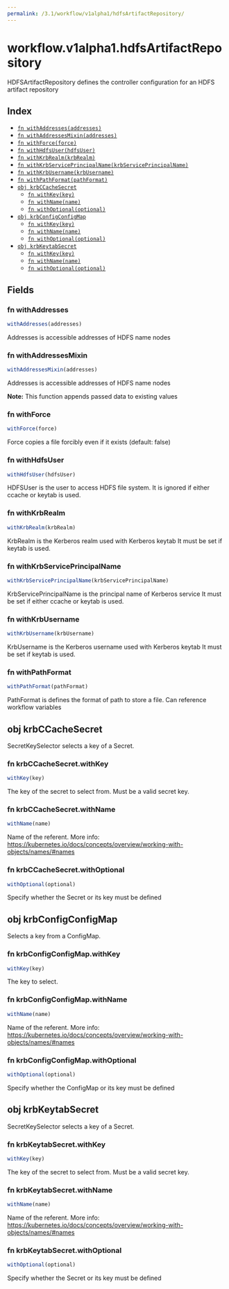 ```yaml
---
permalink: /3.1/workflow/v1alpha1/hdfsArtifactRepository/
---
```


# workflow.v1alpha1.hdfsArtifactRepository

HDFSArtifactRepository defines the controller configuration for an HDFS artifact repository

## Index

* [`fn withAddresses(addresses)`](#fn-withaddresses)
* [`fn withAddressesMixin(addresses)`](#fn-withaddressesmixin)
* [`fn withForce(force)`](#fn-withforce)
* [`fn withHdfsUser(hdfsUser)`](#fn-withhdfsuser)
* [`fn withKrbRealm(krbRealm)`](#fn-withkrbrealm)
* [`fn withKrbServicePrincipalName(krbServicePrincipalName)`](#fn-withkrbserviceprincipalname)
* [`fn withKrbUsername(krbUsername)`](#fn-withkrbusername)
* [`fn withPathFormat(pathFormat)`](#fn-withpathformat)
* [`obj krbCCacheSecret`](#obj-krbccachesecret)
  * [`fn withKey(key)`](#fn-krbccachesecretwithkey)
  * [`fn withName(name)`](#fn-krbccachesecretwithname)
  * [`fn withOptional(optional)`](#fn-krbccachesecretwithoptional)
* [`obj krbConfigConfigMap`](#obj-krbconfigconfigmap)
  * [`fn withKey(key)`](#fn-krbconfigconfigmapwithkey)
  * [`fn withName(name)`](#fn-krbconfigconfigmapwithname)
  * [`fn withOptional(optional)`](#fn-krbconfigconfigmapwithoptional)
* [`obj krbKeytabSecret`](#obj-krbkeytabsecret)
  * [`fn withKey(key)`](#fn-krbkeytabsecretwithkey)
  * [`fn withName(name)`](#fn-krbkeytabsecretwithname)
  * [`fn withOptional(optional)`](#fn-krbkeytabsecretwithoptional)

## Fields

### fn withAddresses

```ts
withAddresses(addresses)
```

Addresses is accessible addresses of HDFS name nodes

### fn withAddressesMixin

```ts
withAddressesMixin(addresses)
```

Addresses is accessible addresses of HDFS name nodes

**Note:** This function appends passed data to existing values

### fn withForce

```ts
withForce(force)
```

Force copies a file forcibly even if it exists (default: false)

### fn withHdfsUser

```ts
withHdfsUser(hdfsUser)
```

HDFSUser is the user to access HDFS file system. It is ignored if either ccache or keytab is used.

### fn withKrbRealm

```ts
withKrbRealm(krbRealm)
```

KrbRealm is the Kerberos realm used with Kerberos keytab It must be set if keytab is used.

### fn withKrbServicePrincipalName

```ts
withKrbServicePrincipalName(krbServicePrincipalName)
```

KrbServicePrincipalName is the principal name of Kerberos service It must be set if either ccache or keytab is used.

### fn withKrbUsername

```ts
withKrbUsername(krbUsername)
```

KrbUsername is the Kerberos username used with Kerberos keytab It must be set if keytab is used.

### fn withPathFormat

```ts
withPathFormat(pathFormat)
```

PathFormat is defines the format of path to store a file. Can reference workflow variables

## obj krbCCacheSecret

SecretKeySelector selects a key of a Secret.

### fn krbCCacheSecret.withKey

```ts
withKey(key)
```

The key of the secret to select from.  Must be a valid secret key.

### fn krbCCacheSecret.withName

```ts
withName(name)
```

Name of the referent. More info: https://kubernetes.io/docs/concepts/overview/working-with-objects/names/#names

### fn krbCCacheSecret.withOptional

```ts
withOptional(optional)
```

Specify whether the Secret or its key must be defined

## obj krbConfigConfigMap

Selects a key from a ConfigMap.

### fn krbConfigConfigMap.withKey

```ts
withKey(key)
```

The key to select.

### fn krbConfigConfigMap.withName

```ts
withName(name)
```

Name of the referent. More info: https://kubernetes.io/docs/concepts/overview/working-with-objects/names/#names

### fn krbConfigConfigMap.withOptional

```ts
withOptional(optional)
```

Specify whether the ConfigMap or its key must be defined

## obj krbKeytabSecret

SecretKeySelector selects a key of a Secret.

### fn krbKeytabSecret.withKey

```ts
withKey(key)
```

The key of the secret to select from.  Must be a valid secret key.

### fn krbKeytabSecret.withName

```ts
withName(name)
```

Name of the referent. More info: https://kubernetes.io/docs/concepts/overview/working-with-objects/names/#names

### fn krbKeytabSecret.withOptional

```ts
withOptional(optional)
```

Specify whether the Secret or its key must be defined